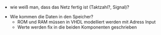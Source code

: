 + wie weiß man, dass das Netz fertig ist (Taktzahl?, Signal)?

- Wie kommen die Daten in den Speicher?
    - ROM und RAM müssen in VHDL modelliert werden mit Adress Input
    - Werte werden fix in die beiden Komponenten geschrieben